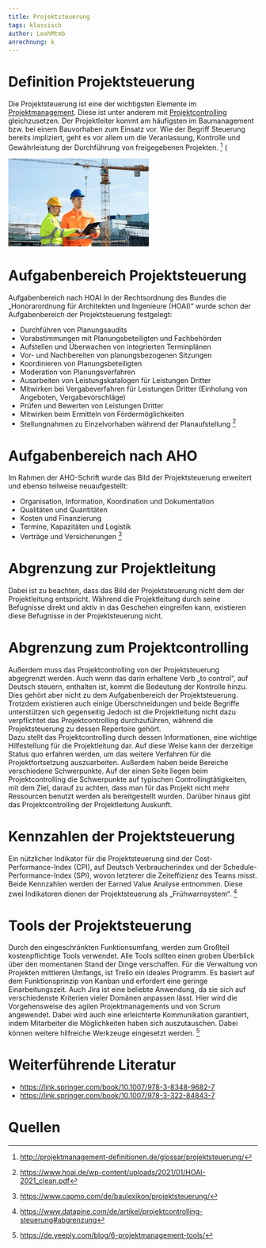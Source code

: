 ```yaml
---
title: Projektsteuerung
tags: klassisch
author: LeahMtmb
anrechnung: k 
---
```


# Definition Projektsteuerung
Die Projektsteuerung ist eine der wichtigsten Elemente im [Projektmanagement](Projektmanagement.md). Diese ist unter anderem mit [Projektcontrolling](Projektcontrolling.md) gleichzusetzen. Der Projektleiter kommt am häufigsten im Baumanagement bzw. bei einem Bauvorhaben zum Einsatz vor. Wie der Begriff Steuerung bereits impliziert, geht es vor allem um die Veranlassung, Kontrolle und Gewährleistung der Durchführung von freigegebenen Projekten. [^1] (



![Abbildung](Projektsteuerung/Bauarbeiter.jpg)


# Aufgabenbereich Projektsteuerung
Aufgabenbereich nach HOAI
In der Rechtsordnung des Bundes die „Honorarordnung für Architekten und Ingenieure (HOAI)“ wurde schon der Aufgabenbereich der Projektsteuerung festgelegt:
*	Durchführen von Planungsaudits 
*	Vorabstimmungen mit Planungsbeteiligten und Fachbehörden 
*	Aufstellen und Überwachen von integrierten Terminplänen 
*	Vor- und Nachbereiten von planungsbezogenen Sitzungen
*	Koordinieren von Planungsbeteiligten 
*	Moderation von Planungsverfahren 
*	Ausarbeiten von Leistungskatalogen für Leistungen Dritter
*	Mitwirken bei Vergabeverfahren für Leistungen Dritter (Einholung von Angeboten, Vergabevorschläge) 
*	Prüfen und Bewerten von Leistungen Dritter 
*	Mitwirken beim Ermitteln von Fördermöglichkeiten 
*	Stellungnahmen zu Einzelvorhaben während der Planaufstellung [^2]

# Aufgabenbereich nach AHO

Im Rahmen der AHO-Schrift wurde das Bild der Projektsteuerung erweitert und ebenso teilweise neuaufgestellt:
*	Organisation, Information, Koordination und Dokumentation
*	Qualitäten und Quantitäten
*	Kosten und Finanzierung
*	Termine, Kapazitäten und Logistik
*	Verträge und Versicherungen [^3]

#  Abgrenzung zur Projektleitung
Dabei ist zu beachten, dass das Bild der Projektsteuerung nicht dem der Projektleitung entspricht. Während die Projektleitung durch seine Befugnisse direkt und aktiv in das Geschehen eingreifen kann, existieren diese Befugnisse in der Projektsteuerung nicht.  

# Abgrenzung zum Projektcontrolling
 
Außerdem muss das Projektcontrolling von der Projektsteuerung abgegrenzt werden. Auch wenn das darin erhaltene Verb „to control“, auf Deutsch steuern, enthalten ist, kommt die Bedeutung der Kontrolle hinzu. Dies gehört aber nicht zu dem Aufgabenbereich der Projektsteuerung. Trotzdem existieren auch einige Überschneidungen und beide Begriffe unterstützen sich gegenseitig Jedoch ist die Projektleitung nicht dazu verpflichtet das Projektcontrolling durchzuführen, während die Projektsteuerung zu dessen Repertoire gehört.   
Dazu stellt das Projektcontrolling durch dessen Informationen, eine wichtige Hilfestellung für die Projektleitung dar. Auf diese Weise kann der derzeitige Status quo erfahren werden, um das weitere Verfahren für die Projektfortsetzung auszuarbeiten. 
Außerdem haben beide Bereiche verschiedene Schwerpunkte. Auf der einen Seite liegen beim Projektcontrolling die Schwerpunkte auf typischen Controllingtätigkeiten, mit dem Ziel, darauf zu achten, dass man für das Projekt nicht mehr Ressourcen benutzt werden als bereitgestellt wurden. Darüber hinaus gibt das Projektcontrolling der Projektleitung Auskunft.

# Kennzahlen der Projektsteuerung

Ein nützlicher Indikator für die Projektsteuerung sind der Cost-Performance-Index (CPI), auf Deutsch Verbraucherindex und der Schedule-Performance-Index (SPI), wovon letzterer die Zeiteffizienz des Teams misst. Beide Kennzahlen werden der Earned Value Analyse entnommen. Diese zwei Indikatoren dienen der Projektsteuerung als „Frühwarnsystem“.  [^4]

# Tools der Projektsteuerung

Durch den eingeschränkten Funktionsumfang, werden zum Großteil kostenpflichtige Tools verwendet. Alle Tools sollten einen groben Überblick über den momentanen Stand der Dinge verschaffen. 
Für die Verwaltung von Projekten mittleren Umfangs, ist Trello ein ideales Programm. Es basiert auf dem Funktionsprinzip von Kanban und erfordert eine geringe Einarbeitungszeit. 
Auch Jira ist eine beliebte Anwendung, da sie sich auf verschiedenste Kriterien vieler Domänen anpassen lässt. Hier wird die Vorgehensweise des agilen Projektmanagements und von Scrum angewendet. Dabei wird auch eine erleichterte Kommunikation garantiert, indem Mitarbeiter die Möglichkeiten haben sich auszutauschen. Dabei können weitere hilfreiche Werkzeuge eingesetzt werden.  [^5]

# Weiterführende Literatur
* https://link.springer.com/book/10.1007/978-3-8348-9682-7
* https://link.springer.com/book/10.1007/978-3-322-84843-7

# Quellen

[^1]: http://projektmanagement-definitionen.de/glossar/projektsteuerung/
[^2]: https://www.hoai.de/wp-content/uploads/2021/01/HOAI-2021_clean.pdf
[^3]: https://www.capmo.com/de/baulexikon/projektsteuerung/
[^4]: https://www.datapine.com/de/artikel/projektcontrolling-steuerung#abgrenzung
[^5]: https://de.yeeply.com/blog/6-projektmanagement-tools/ 

